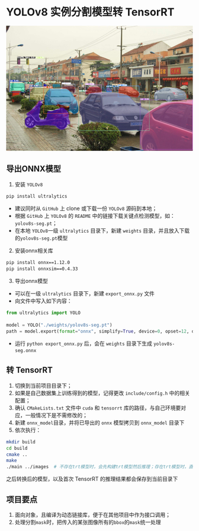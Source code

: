 # YOLOv8 实例分割模型转 TensorRT

![_10014](./output/_10014.jpeg)

## 导出ONNX模型

1. 安装 `YOLOv8`

```bash
pip install ultralytics
```

- 建议同时从 `GitHub` 上 clone 或下载一份 `YOLOv8` 源码到本地；
- 根据 `GitHub` 上 `YOLOv8` 的 `README` 中的链接下载关键点检测模型，如：`yolov8s-seg.pt`；
- 在本地 `YOLOv8`一级 `ultralytics` 目录下，新建 `weights` 目录，并且放入下载的`yolov8s-seg.pt`模型

2. 安装onnx相关库

```bash
pip install onnx==1.12.0
pip install onnxsim==0.4.33
```

3. 导出onnx模型

- 可以在一级 `ultralytics` 目录下，新建 `export_onnx.py` 文件
- 向文件中写入如下内容：

```python
from ultralytics import YOLO

model = YOLO("./weights/yolov8s-seg.pt")
path = model.export(format="onnx", simplify=True, device=0, opset=12, dynamic=False, imgsz=640)
```

- 运行 `python export_onnx.py` 后，会在 `weights` 目录下生成 `yolov8s-seg.onnx`

## 转 TensorRT

1. 切换到当前项目目录下；
2. 如果是自己数据集上训练得到的模型，记得更改 `include/config.h` 中的相关配置；
3. 确认 `CMakeLists.txt` 文件中 `cuda` 和 `tensorrt` 库的路径，与自己环境要对应，一般情况下是不需修改的；
4. 新建 `onnx_model`目录，并将已导出的 `onnx` 模型拷贝到 `onnx_model` 目录下
5. 依次执行：

```bash
mkdir build
cd build
cmake ..
make
./main ../images  # 不存在trt模型时，会先构建trt模型然后推理；存在trt模型时，直接加载trt模型然后推理
```

之后转换后的模型，以及首次 TensorRT 的推理结果都会保存到当前目录下

## 项目要点

1. 面向对象，且编译为动态链接库，便于在其他项目中作为接口调用；
2. 处理分割`mask`时，把传入的某张图像所有的`bbox`的`mask`统一处理

